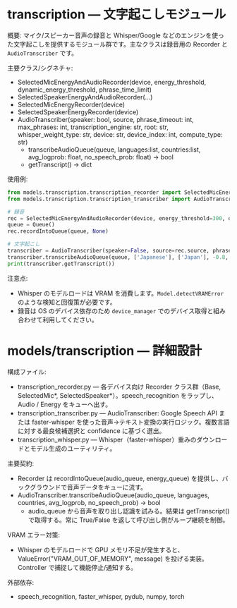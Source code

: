 # transcription — 文字起こしモジュール
概要: マイク/スピーカー音声の録音と Whisper/Google などのエンジンを使った文字起こしを提供するモジュール群です。主なクラスは録音用の Recorder と `AudioTranscriber` です。

主要クラス/シグネチャ:
- SelectedMicEnergyAndAudioRecorder(device, energy_threshold, dynamic_energy_threshold, phrase_time_limit)
- SelectedSpeakerEnergyAndAudioRecorder(...)
- SelectedMicEnergyRecorder(device)
- SelectedSpeakerEnergyRecorder(device)
- AudioTranscriber(speaker: bool, source, phrase_timeout: int, max_phrases: int, transcription_engine: str, root: str, whisper_weight_type: str, device: str, device_index: int, compute_type: str)
  - transcribeAudioQueue(queue, languages:list, countries:list, avg_logprob: float, no_speech_prob: float) -> bool
  - getTranscript() -> dict

使用例:

```python
from models.transcription.transcription_recorder import SelectedMicEnergyAndAudioRecorder
from models.transcription.transcription_transcriber import AudioTranscriber

# 録音
rec = SelectedMicEnergyAndAudioRecorder(device, energy_threshold=300, dynamic_energy_threshold=False, phrase_time_limit=3)
queue = Queue()
rec.recordIntoQueue(queue, None)

# 文字起こし
transcriber = AudioTranscriber(speaker=False, source=rec.source, phrase_timeout=3, max_phrases=10, transcription_engine='Google', root='.', whisper_weight_type='base', device='cpu', device_index=0, compute_type='auto')
transcriber.transcribeAudioQueue(queue, ['Japanese'], ['Japan'], -0.8, 0.6)
print(transcriber.getTranscript())
```

注意点:
- Whisper のモデルロードは VRAM を消費します。`Model.detectVRAMError` のような検知と回復策が必要です。
- 録音は OS のデバイス依存のため `device_manager` でのデバイス取得と組み合わせて利用してください。

# models/transcription — 詳細設計

構成ファイル:
- transcription_recorder.py — 各デバイス向け Recorder クラス群（Base, SelectedMic*, SelectedSpeaker*）。speech_recognition をラップし、Audio / Energy をキューへ出す。
- transcription_transcriber.py — AudioTranscriber: Google Speech API または faster-whisper を使った音声→テキスト変換の実行ロジック。複数言語に対する最良候補選択と confidence に基づく選出。
- transcription_whisper.py — Whisper（faster-whisper）重みのダウンロードとモデル生成のユーティリティ。

主要契約:
- Recorder は recordIntoQueue(audio_queue, energy_queue) を提供し、バックグラウンドで音声データをキューに流す。
- AudioTranscriber.transcribeAudioQueue(audio_queue, languages, countries, avg_logprob, no_speech_prob) -> bool
  - audio_queue から音声を取り出し認識を試みる。結果は getTranscript() で取得する。常に True/False を返して呼び出し側がループ継続を制御。

VRAM エラー対策:
- Whisper のモデルロードで GPU メモリ不足が発生すると、ValueError("VRAM_OUT_OF_MEMORY", message) を投げる実装。Controller で捕捉して機能停止/通知する。

外部依存:
- speech_recognition, faster_whisper, pydub, numpy, torch

